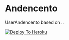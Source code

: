 # Andencento
UserAndencento based on ..



[![Deploy To Heroku](https://www.herokucdn.com/deploy/button.svg)](https://heroku.com/deploy)
